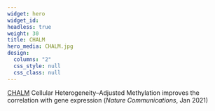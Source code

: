 ```yaml
---
widget: hero
widget_id:
headless: true
weight: 30
title: CHALM
hero_media: CHALM.jpg
design:
  columns: "2"
  css_style: null
  css_class: null
---
```

[CHALM](https://github.com/JiejunShi/CHALM) Cellular Heterogeneity–Adjusted Methylation improves the correlation with gene expression (*Nature Communications*, Jan 2021)
